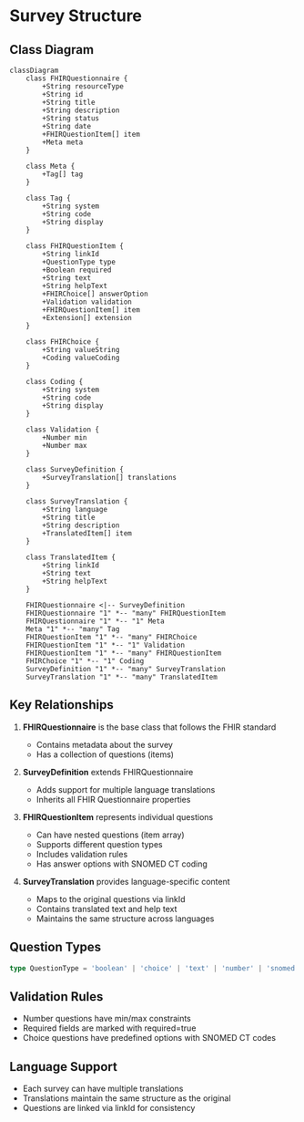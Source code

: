 # Survey Structure

## Class Diagram

```mermaid
classDiagram
    class FHIRQuestionnaire {
        +String resourceType
        +String id
        +String title
        +String description
        +String status
        +String date
        +FHIRQuestionItem[] item
        +Meta meta
    }

    class Meta {
        +Tag[] tag
    }

    class Tag {
        +String system
        +String code
        +String display
    }

    class FHIRQuestionItem {
        +String linkId
        +QuestionType type
        +Boolean required
        +String text
        +String helpText
        +FHIRChoice[] answerOption
        +Validation validation
        +FHIRQuestionItem[] item
        +Extension[] extension
    }

    class FHIRChoice {
        +String valueString
        +Coding valueCoding
    }

    class Coding {
        +String system
        +String code
        +String display
    }

    class Validation {
        +Number min
        +Number max
    }

    class SurveyDefinition {
        +SurveyTranslation[] translations
    }

    class SurveyTranslation {
        +String language
        +String title
        +String description
        +TranslatedItem[] item
    }

    class TranslatedItem {
        +String linkId
        +String text
        +String helpText
    }

    FHIRQuestionnaire <|-- SurveyDefinition
    FHIRQuestionnaire "1" *-- "many" FHIRQuestionItem
    FHIRQuestionnaire "1" *-- "1" Meta
    Meta "1" *-- "many" Tag
    FHIRQuestionItem "1" *-- "many" FHIRChoice
    FHIRQuestionItem "1" *-- "1" Validation
    FHIRQuestionItem "1" *-- "many" FHIRQuestionItem
    FHIRChoice "1" *-- "1" Coding
    SurveyDefinition "1" *-- "many" SurveyTranslation
    SurveyTranslation "1" *-- "many" TranslatedItem
```

## Key Relationships

1. **FHIRQuestionnaire** is the base class that follows the FHIR standard
   - Contains metadata about the survey
   - Has a collection of questions (items)

2. **SurveyDefinition** extends FHIRQuestionnaire
   - Adds support for multiple language translations
   - Inherits all FHIR Questionnaire properties

3. **FHIRQuestionItem** represents individual questions
   - Can have nested questions (item array)
   - Supports different question types
   - Includes validation rules
   - Has answer options with SNOMED CT coding

4. **SurveyTranslation** provides language-specific content
   - Maps to the original questions via linkId
   - Contains translated text and help text
   - Maintains the same structure across languages

## Question Types

```typescript
type QuestionType = 'boolean' | 'choice' | 'text' | 'number' | 'snomed';
```

## Validation Rules

- Number questions have min/max constraints
- Required fields are marked with required=true
- Choice questions have predefined options with SNOMED CT codes

## Language Support

- Each survey can have multiple translations
- Translations maintain the same structure as the original
- Questions are linked via linkId for consistency 